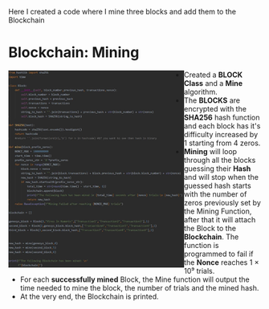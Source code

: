 Here I created a code where I mine three blocks and add them to the Blockchain
# Blockchain: Mining
<img src="https://github.com/Relor91/Lorenzo_Portfolio/blob/main/images/Blockchain/BlockchainMining/BlockchainMining.JPG" alt="drawing" width="350" align="left"/><p>
* Created a **BLOCK Class** and a **Mine** algorithm.
* The **BLOCKS** are encrypted with the **SHA256** hash function and each block has it's difficulty increased by 1 starting from 4 zeros.
* **Mining** will loop through all the blocks guessing their **Hash** and will stop when the guessed hash starts with the number of zeros previously set by the Mining Function, after that it will attach the Block to the **Blockchain**. The function is programmed to fail if the **Nonce** reaches 1 × 10⁹ trials.
* For each **successfully mined** Block, the Mine function will output the time needed to mine the block, the number of trials and the mined hash.
* At the very end, the Blockchain is printed.<p>
